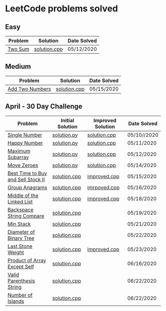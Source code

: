 # LeetCode problems solved

## Easy

| Problem            | Solution                | Date Solved |
| ------------------ | ----------------------- | ----------- |
| [Two Sum][twosum1] | [solution.cpp][twosum2] | 05/12/2020  |

## Medium

| Problem                           | Solution                       | Date Solved |
| --------------------------------- | ------------------------------ | ----------- |
| [Add Two Numbers][addtwonumbers1] | [solution.cpp][addtwonumbers2] | 05/15/2020  |

## April - 30 Day Challenge

| Problem                                              | Initial Solution                    | Improved Solution                | Date Solved |
| ---------------------------------------------------- | ----------------------------------- | -------------------------------- | ----------- |
| [Single Number][singlenumber1]                       | [solution.py][singlenumber2]        | [solution.cpp][singlenumber3]    | 05/10//2020 |
| [Happy Number][happynumber1]                         | [solution.py][happynumber2]         | [solution.cpp][happynumber3]     | 05/11/2020  |
| [Maximum Subarray][maxsubarray1]                     | [solution.py][maxsubarray2]         | [solution.cpp][maxsubarray3]     | 05/12/2020  |
| [Move Zeroes][movezeroes1]                           | [solution.py][movezeroes2]          | [solution.cpp][movezeroes3]      | 05/14/2020  |
| [Best Time to Buy and Sell Stock II][buysellstocks1] | [solution.cpp][buysellstocks2]      | [improved.cpp][buysellstocks3]   | 05/15/2020  |
| [Group Anagrams][groupanagrams1]                     | [solution.cpp][groupanagrams2]      | [imrpoved.cpp][groupanagrams3]   | 05/16/2020  |
| [Middle of the Linked List][middlell1]               | [solution.cpp][middlell2]           | [improved.cpp][middlell3]        | 05/18/2020  |
| [Backspace String Compare][stringcompare1]           | [solution.cpp][stringcompare2]      |                                  | 05/19/2020  |
| [Min Stack][minstack1]                               | [solution.cpp][minstack2]           |                                  | 05/21/2020  |
| [Diameter of Binary Tree][diameterbinarytree1]       | [solution.cpp][diameterbinarytree2] |                                  | 05/22/2020  |
| [Last Stone Weight][laststoneweight1]                | [solution.cpp][laststoneweight2]    | [improved.cpp][laststoneweight3] | 05/23/2020  |
| [Product of Array Except Self][prodarray1]           | [solution.cpp][prodarray2]          |                                  | 06/16/2020  |
| [Valid Parenthesis String][parenthesisstring1]       | [solution.cpp][parenthesisstring2]  |                                  | 06/22/2020  |
| [Number of Islands][numberofislands1]                | [solution.cpp][numberofislands2]    |                                  | 06/22/2020  |

[singlenumber1]: https://leetcode.com/explore/challenge/card/30-day-leetcoding-challenge/528/week-1/3283/
[singlenumber2]: ./April/SingleNumber/solution.py
[singlenumber3]: ./April/SingleNumber/solution.cpp
[happynumber1]: https://leetcode.com/explore/challenge/card/30-day-leetcoding-challenge/528/week-1/3284/
[happynumber2]: ./April/HappyNumber/solution.py
[happynumber3]: ./April/HappyNumber/solution.cpp
[twosum1]: https://leetcode.com/problems/two-sum/
[twosum2]: ./Easy/TwoSum/solution.cpp
[maxsubarray1]: https://leetcode.com/explore/challenge/card/30-day-leetcoding-challenge/528/week-1/3285/
[maxsubarray2]: ./April/MaxSubarray/solution.py
[maxsubarray3]: ./April/MaxSubarray/solution.cpp
[movezeroes1]: https://leetcode.com/explore/challenge/card/30-day-leetcoding-challenge/528/week-1/3286/
[movezeroes2]: ./April/MoveZeroes/solution.py
[movezeroes3]: ./April/MoveZeroes/solution.cpp
[addtwonumbers1]: https://leetcode.com/problems/add-two-numbers/
[addtwonumbers2]: ./Medium/AddTwoNumbers/solution.cpp
[buysellstocks1]: https://leetcode.com/explore/challenge/card/30-day-leetcoding-challenge/528/week-1/3287/
[buysellstocks2]: ./April/BuyAndSellStocks/solution.cpp
[buysellstocks3]: ./April/BuyAndSellStocks/improved.cpp
[groupanagrams1]: https://leetcode.com/explore/challenge/card/30-day-leetcoding-challenge/528/week-1/3288/
[groupanagrams2]: ./April/GroupAnagrams/solution.cpp
[groupanagrams3]: ./April/GroupAnagrams/improved.cpp
[middlell1]: https://leetcode.com/explore/challenge/card/30-day-leetcoding-challenge/529/week-2/3290/
[middlell2]: ./April/MiddleOfLinkedList/solution.cpp
[middlell3]: ./April/MiddleOfLinkedList/improved.cpp
[stringcompare1]: https://leetcode.com/explore/challenge/card/30-day-leetcoding-challenge/529/week-2/3291/
[stringcompare2]: ./April/BackspaceStringCompare/solution.cpp
[minstack1]: https://leetcode.com/explore/challenge/card/30-day-leetcoding-challenge/529/week-2/3292/
[minstack2]: ./April/MinStack/solution.cpp
[diameterbinarytree1]: https://leetcode.com/explore/challenge/card/30-day-leetcoding-challenge/529/week-2/3293/
[diameterbinarytree2]: ./April/DiameterOfBinaryTree/solution.cpp
[laststoneweight1]: https://leetcode.com/explore/challenge/card/30-day-leetcoding-challenge/529/week-2/3297/
[laststoneweight2]: ./April/LastStoneWeight/solution.cpp
[laststoneweight3]: ./April/LastStoneWeight/improved.cpp
[prodarray1]: https://leetcode.com/explore/challenge/card/30-day-leetcoding-challenge/530/week-3/3300/
[prodarray2]: ./April/ProductOfArrayExceptSelf/solution.cpp
[parenthesisstring1]: https://leetcode.com/explore/challenge/card/30-day-leetcoding-challenge/530/week-3/3301/
[parenthesisstring2]: ./April/ValidParenthesisString/solution.cpp
[numberofislands1]: https://leetcode.com/explore/challenge/card/30-day-leetcoding-challenge/530/week-3/3302/
[numberofislands2]: ./April/NumberOfIslands/solution.cpp
